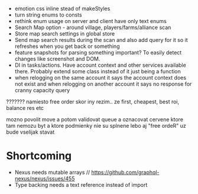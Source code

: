 * emotion css inline stead of makeStyles
* turn string enums to consts
* rethink enum usage on server and client have only text enums
* Search Map option - around village, players/farms/alliance scan
* Store map search settings in global store
* Send map search results during the scan and also add query for it
    so it refreshes when you get back or something
* feature snapshots for parsing something important? To easily detect changes
    like screenshot and DOM.
* DI in tasks/actions. Have account context and other services available there. Probably extend some class instead of it just being a function
* when relogging on the same account it says the account context does not exist
    and when relogging on another account it says no response for cranny capacity query

???????
namiesto free order skor iny rezim.. ze first, cheapest, best roi, balance res etc

mozno povolit move a potom validovat queue a oznacovat cervene ktore tam nemozu byt a ktore podmienky nie su splnene lebo aj "free ordeR" uz bude vselijak stavat

# Shortcoming
* Nexus needs mutable arrays // https://github.com/graphql-nexus/nexus/issues/455
* Type backing needs a text reference instead of import
